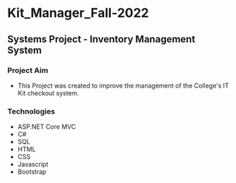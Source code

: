 # Kit_Manager_Fall-2022
## Systems Project - Inventory Management System



### Project Aim
* This Project was created to improve the management of the College's IT Kit checkout system.



### Technologies
* ASP.NET Core MVC
* C#
* SQL
* HTML
* CSS
* Javascript
* Bootstrap

